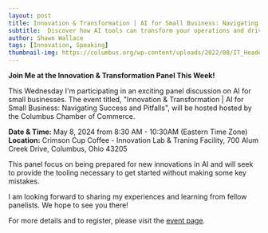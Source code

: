 ```yaml
---
layout: post
title: Innovation & Transformation | AI for Small Business: Navigating Success and Pitfalls
subtitle:  Discover how AI tools can transform your operations and drive success while learning strategies to avoid common pitfalls.
author: Shawn Wallace
tags: [Innovation, Speaking]
thumbnail-img: https://columbus.org/wp-content/uploads/2022/08/IT_Header-1536x384.png
---
```


**Join Me at the Innovation & Transformation Panel This Week!**

This Wednesday I'm participating in an exciting panel discussion on AI for small businesses. The event titled, "Innovation & Transformation | AI for Small Business: Navigating Success and Pitfalls", will be hosted hosted by the Columbus Chamber of Commerce.



**Date & Time:** May 8, 2024 from 8:30 AM - 10:30AM (Eastern Time Zone)
**Location:** Crimson Cup Coffee - Innovation Lab & Traning Facility, 700 Alum Creek Drive, Columbus, Ohio 43205

This panel focus on being prepared for new innovations in AI and will seek to provide the tooling necessary to get started without making some key mistakes.

I am looking forward to sharing my experiences and learning from fellow panelists. We hope to see you there!

For more details and to register, please visit the [event page](https://columbus.org/events/innovation-transformation/).
